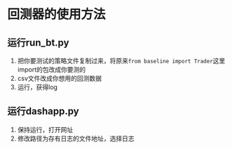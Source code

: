 # 回测器的使用方法
## 运行run_bt.py
1. 把你要测试的策略文件复制过来，将原来`from baseline import Trader`这里import的包改成你要测的
2. csv文件改成你想用的回测数据
3. 运行，获得log

## 运行dashapp.py
1. 保持运行，打开网址
2. 修改路径为存有日志的文件地址，选择日志